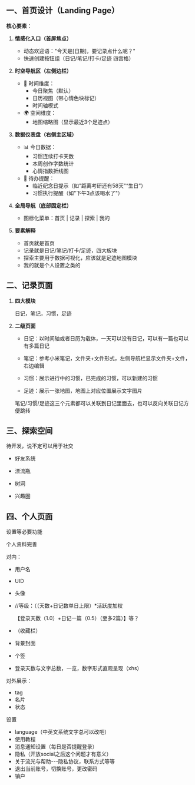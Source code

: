 ## 一、首页设计（Landing Page）

**核心要素**：

1. **情感化入口（首屏焦点）**
   - 动态欢迎语："今天是[日期]，要记录点什么呢？"
   - 快速创建按钮组（日记/笔记/打卡/足迹 四宫格）
2. **时空导航区（左侧边栏）**
   - 📅 时间维度：
     - 今日聚焦（默认）
     - 日历视图（带心情色块标记）
     - 时间轴模式
   - 🌍 空间维度：
     - 地图缩略图（显示最近3个足迹点）
3. **数据仪表盘（右侧主区域）**
   - 📊 今日数据：
     - 习惯连续打卡天数
     - 本周创作字数统计
     - 心情指数折线图
   - 🎯 待办提醒：
     - 临近纪念日提示（如"距离考研还有58天"“生日”）
     - 习惯执行提醒（如"下午3点该喝水了"）
4. **全局导航（底部固定栏）**
   - 图标化菜单：首页 | 记录 | 探索 | 我的

5. **要素解释**
   - 首页就是首页
   - 记录就是日记/笔记/打卡/足迹，四大板块
   - 探索主要用于数据可视化，应该就是足迹地图模块
   - 我的就是个人设置之类的



## 二、记录页面

1. **四大模块**

   日记，笔记，习惯，足迹

2. **二级页面**

   - 日记：以时间轴或者日历为载体，一天可以没有日记，可以有一篇也可以有多篇日记

   - 笔记：参考小米笔记，文件夹+文件形式，左侧导航栏显示文件夹+文件，右边编辑
   - 习惯：展示进行中的习惯，已完成的习惯，可以新建的习惯
   - 足迹：展示一张地图，地图上对应位置展示文字图片

   笔记/习惯/足迹这三个元素都可以关联到日记里面去，也可以反向关联日记方便跳转



## 三、探索空间

待开发，说不定可以用于社交

- 好友系统

- 漂流瓶

- 树洞

- 兴趣圈

  

## 四、个人页面

设置等必要功能

个人资料完善

对内：

- 用户名

- UID

- 头像

- //等级：（（天数+日记数单日上限）*活跃度加权

  【登录天数（1.0）+日记一篇（0.5）（至多2篇）】等？

- （收藏栏）

- 背景封面

- 个签

- 登录天数与文字总数，一览，数字形式直观呈现（xhs）

对外展示：

- tag
- 名片
- 状态

设置

- language（中英文系统文字总可以改吧）
- 使用教程
- 消息通知设置（每日是否提醒登录）
- 隐私（开放social之后这个问题才有意义）
- 关于流光与帮助---隐私协议，联系方式等等
- 退出当前账号，切换账号，更改密码
- 销户